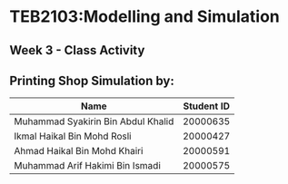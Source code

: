 # TEB2103:Modelling and Simulation

## Week 3 - Class Activity

## Printing Shop Simulation by:

| Name | Student ID |
| ------------- | ------------- |
| Muhammad Syakirin Bin Abdul Khalid  | 20000635  |
| Ikmal Haikal Bin Mohd Rosli | 20000427  |
| Ahmad Haikal Bin Mohd Khairi  | 20000591  |
| Muhammad Arif Hakimi Bin Ismadi | 20000575  |
